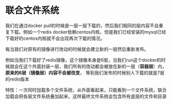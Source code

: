 # 联合文件系统

我们在通过docker pull的时候是一层一层下载的，然后我们相同的层内容不会重复下载。例如一个redis docker依赖centos内核，但是我们已经安装的mysql已经下载好的centos内核就不会出现再次下载的情况。

每当我们对原有的镜像进行改动的时候就会建立新的一层然后重新发布。

例如当我们下载好了redis镜像，这个镜像本身是6层，当我们run这个docker的时候就会在这个外面封装一层，我们所有的改动都会被放在新的一层（**容器层**）内，**原来的6层（镜像层）内容不会被改变**， 等到我们发布的时候别人下载的就是7层的redis版本



特性：一次同时加载多个文件系统，从外面看起来，只能看到一个文件系统，联合加载会把各层文件系统叠加起来，这样最终文件系统会包含所有底层的文件和目录